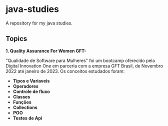 # java-studies
A repository for my java studies.

## Topics
**1. Quality Assurance For Women GFT:**

"Qualidade de Software para Mulheres" foi um bootcamp oferecido pela Digital Innovation One em parceria com a empresa GFT Brasil, de Novembro 2022 até janeiro de 2023. Os conceitos estudados foram:

- **Tipos e Variaveis**
- **Operadores**
- **Controle de fluxo**
- **Classes**
- **Funções**
- **Collections**
- **POO**
- **Testes de Api**

